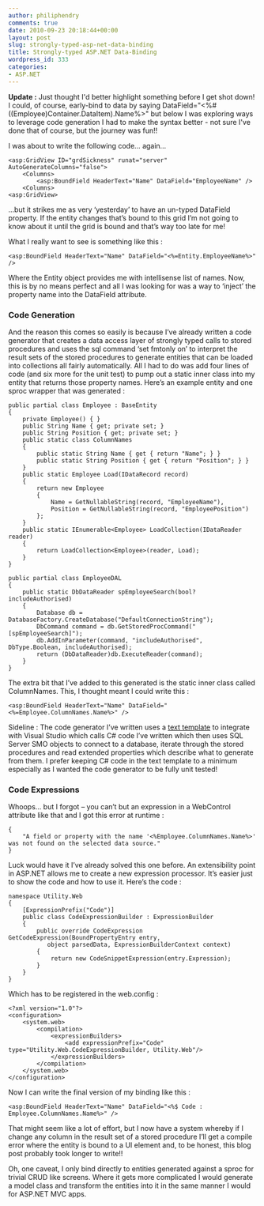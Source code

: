 ```yaml
---
author: philiphendry
comments: true
date: 2010-09-23 20:18:44+00:00
layout: post
slug: strongly-typed-asp-net-data-binding
title: Strongly-typed ASP.NET Data-Binding
wordpress_id: 333
categories:
- ASP.NET
---
```


**Update :** Just thought I'd better highlight something before I get shot down! I could, of course, early-bind to data by saying DataField="<%#((Employee)Container.DataItem).Name%>" but below I was exploring ways to leverage code generation I had to make the syntax better - not sure I've done that of course, but the journey was fun!!

I was about to write the following code… again…




    
```
<asp:GridView ID="grdSickness" runat="server" AutoGenerateColumns="false">
    <Columns>
        <asp:BoundField HeaderText="Name" DataField="EmployeeName" />
    <Columns>
<asp:GridView>

```






…but it strikes me as very ‘yesterday’ to have an un-typed DataField property. If the entity changes that’s bound to this grid I’m not going to know about it until the grid is bound and that’s way too late for me!

What I really want to see is something like this :




    
```
<asp:BoundField HeaderText="Name" DataField="<%=Entity.EmployeeName%>" />
```






Where the Entity object provides me with intellisense list of names. Now, this is by no means perfect and all I was looking for was a way to ‘inject’ the property name into the DataField attribute.


### Code Generation


And the reason this comes so easily is because I’ve already written a code generator that creates a data access layer of strongly typed calls to stored procedures and uses the sql command ‘set fmtonly on’ to interpret the result sets of the stored procedures to generate entities that can be loaded into collections all fairly automatically. All I had to do was add four lines of code (and six more for the unit test) to pump out a static inner class into my entity that returns those property names. Here’s an example entity and one sproc wrapper that was generated :

```
public partial class Employee : BaseEntity
{
    private Employee() { }
    public String Name { get; private set; }
    public String Position { get; private set; }
    public static class ColumnNames
    {
        public static String Name { get { return "Name"; } }
        public static String Position { get { return "Position"; } }
    }
    public static Employee Load(IDataRecord record)
    {
        return new Employee
        {
            Name = GetNullableString(record, "EmployeeName"),
            Position = GetNullableString(record, "EmployeePosition")
        };
    }
    public static IEnumerable<Employee> LoadCollection(IDataReader reader)
    {
        return LoadCollection<Employee>(reader, Load);
    }
}

public partial class EmployeeDAL
{
    public static DbDataReader spEmployeeSearch(bool? includeAuthorised)
    {
        Database db = DatabaseFactory.CreateDatabase("DefaultConnectionString");
        DbCommand command = db.GetStoredProcCommand("[spEmployeeSearch]");
        db.AddInParameter(command, "includeAuthorised", DbType.Boolean, includeAuthorised);
        return (DbDataReader)db.ExecuteReader(command);
    }
}
```


The extra bit that I’ve added to this generated is the static inner class called ColumnNames. This, I thought meant I could write this :

```
<asp:BoundField HeaderText="Name" DataField="<%=Employee.ColumnNames.Name%>" />
```

Sideline : The code generator I’ve written uses a [text template](http://msdn.microsoft.com/en-us/library/bb126445.aspx) to integrate with Visual Studio which calls C# code I’ve written which then uses SQL Server SMO objects to connect to a database, iterate through the stored procedures and read extended properties which describe what to generate from them. I prefer keeping C# code in the text template to a minimum especially as I wanted the code generator to be fully unit tested!


### Code Expressions


Whoops… but I forgot – you can’t but an expression in a WebControl attribute like that and I got this error at runtime :

```
{
	"A field or property with the name '<%Employee.ColumnNames.Name%>' was not found on the selected data source."
}
```

Luck would have it I’ve already solved this one before. An extensibility point in ASP.NET allows me to create a new expression processor. It’s easier just to show the code and how to use it. Here’s the code :

```
namespace Utility.Web
{
    [ExpressionPrefix("Code")]
    public class CodeExpressionBuilder : ExpressionBuilder
    {
        public override CodeExpression GetCodeExpression(BoundPropertyEntry entry,
           object parsedData, ExpressionBuilderContext context)
        {
            return new CodeSnippetExpression(entry.Expression);
        }
    }
}
```

Which has to be registered in the web.config :

```
<?xml version="1.0"?>
<configuration>
    <system.web>
        <compilation>
            <expressionBuilders>
                <add expressionPrefix="Code" type="Utility.Web.CodeExpressionBuilder, Utility.Web"/>
            </expressionBuilders>
        </compilation>
    </system.web>
</configuration>
```

Now I can write the final version of my binding like this :

```
<asp:BoundField HeaderText="Name" DataField="<%$ Code : Employee.ColumnNames.Name%>" />
```

That might seem like a lot of effort, but I now have a system whereby if I change any column in the result set of a stored procedure I’ll get a compile error where the entity is bound to a UI element and, to be honest, this blog post probably took longer to write!!

Oh, one caveat, I only bind directly to entities generated against a sproc for trivial CRUD like screens. Where it gets more complicated I would generate a model class and transform the entities into it in the same manner I would for ASP.NET MVC apps.
